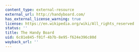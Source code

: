 ```yaml
---
content_type: external-resource
external_url: http://handyboard.com/
has_external_license_warning: true
license: https://en.wikipedia.org/wiki/All_rights_reserved
status: ''
title: The Handy Board
uid: 6c81e845-f01f-4b7b-8e95-f624e396c80d
wayback_url: ''
---
```

